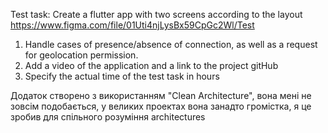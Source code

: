 Test task: 
Create a flutter app with two screens according to the layout
https://www.figma.com/file/01Uti4njLysBx59CpGc2Wl/Test

1. Handle cases of presence/absence of connection, as well as a request for geolocation permission.
2. Add a video of the application and a link to the project gitHub
3. Specify the actual time of the test task in hours

Додаток створено з використанням "Clean Architecture",
вона мені не зовсім подобається, у великих проектах вона занадто громістка,
я це зробив для спільного розуміння architectures